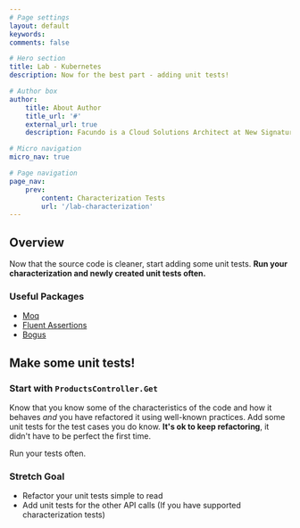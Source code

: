 ```yaml
---
# Page settings
layout: default
keywords:
comments: false

# Hero section
title: Lab - Kubernetes
description: Now for the best part - adding unit tests!

# Author box
author:
    title: About Author
    title_url: '#'
    external_url: true
    description: Facundo is a Cloud Solutions Architect at New Signature. He enjoys helping clients with architecture, containers/orchestration, and stream lining development processes.

# Micro navigation
micro_nav: true

# Page navigation
page_nav:
    prev:
        content: Characterization Tests
        url: '/lab-characterization'
---
```


## Overview

Now that the source code is cleaner, start adding some unit tests. **Run your characterization and newly created unit tests often.**

### Useful Packages

- [Moq](https://github.com/moq/moq)
- [Fluent Assertions](https://fluentassertions.com/)
- [Bogus](https://github.com/bchavez/Bogus)

## Make some unit tests!

### Start with `ProductsController.Get`

Know that you know some of the characteristics of the code and how it behaves *and* you have refactored it using well-known practices. Add some unit tests for the test cases you do know. **It's ok to keep refactoring**, it didn't have to be perfect the first time.

Run your tests often.

### Stretch Goal

- Refactor your unit tests simple to read
- Add unit tests for the other API calls (If you have supported characterization tests)
